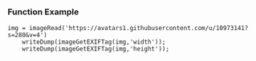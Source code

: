 ### Function Example

```luceescript+trycf
img = imageRead('https://avatars1.githubusercontent.com/u/10973141?s=280&v=4')
	writeDump(imageGetEXIFTag(img,'width'));
	writeDump(imageGetEXIFTag(img,'height'));
```